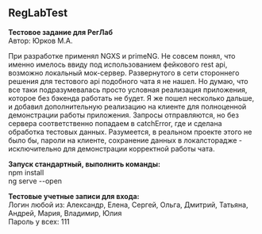## RegLabTest

**Тестовое задание для РегЛаб**  
Автор: Юрков М.А.  

При разработке применял NGXS и primeNG. Не совсем понял, что именно имелось ввиду под использованием фейкового rest api, возможно локальный мок-сервер. Развернутого в сети стороннего решения для тестового api подобного чата я не нашел. Но думаю, что все таки подразумевалась просто условная реализация приложения, которое без бэкенда работать не будет. Я же пошел несколько дальше, и добавил дополнительную реализацию на клиенте для полноценной демонстрации работы приложения. Запросы отправляются, но без сервера соответственно попадаем в catchError, где и сделана обработка тестовых данных. Разумеется, в реальном проекте этого не было бы, пароли на клиенте, сохранение данных в локалсторадже - исключительно для демонстрации корректной работы чата.

**Запуск стандартный, выполнить команды:**  
npm install  
ng serve --open  

**Тестовые учетные записи для входа:**  
Логин любой из: Александр, Елена, Сергей, Ольга, Дмитрий, Татьяна, Андрей, Мария, Владимир, Юлия  
Пароль у всех: 111
